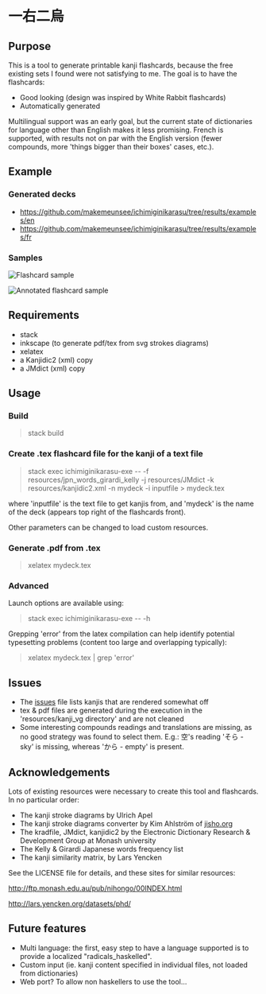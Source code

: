 # 一右二烏

## Purpose

This is a tool to generate printable kanji flashcards, because the free existing sets I found were not satisfying to me. The goal is to have the flashcards:

 - Good looking (design was inspired by White Rabbit flashcards)
 - Automatically generated
 
Multilingual support was an early goal, but the current state of dictionaries for language other than English makes it less promising. French is supported, with results not on par with the English version (fewer compounds, more 'things bigger than their boxes' cases, etc.).

## Example

### Generated decks

- https://github.com/makemeunsee/ichimiginikarasu/tree/results/examples/en
- https://github.com/makemeunsee/ichimiginikarasu/tree/results/examples/fr

### Samples

![Flashcard sample](https://github.com/makemeunsee/ichimiginikarasu/blob/master/example.png)

![Annotated flashcard sample](https://github.com/makemeunsee/ichimiginikarasu/blob/master/example_explained.png)

## Requirements

- stack
- inkscape (to generate pdf/tex from svg strokes diagrams)
- xelatex
- a Kanjidic2 (xml) copy
- a JMdict (xml) copy

## Usage

### Build

> stack build

### Create .tex flashcard file for the kanji of a text file

> stack exec ichimiginikarasu-exe -- -f resources/jpn_words_girardi_kelly -j resources/JMdict -k resources/kanjidic2.xml -n mydeck -i inputfile > mydeck.tex

where 'inputfile' is the text file to get kanjis from, and 'mydeck' is the name of the deck (appears top right of the flashcards front).

Other parameters can be changed to load custom resources.

### Generate .pdf from .tex

> xelatex mydeck.tex

### Advanced

Launch options are available using:
> stack exec ichimiginikarasu-exe -- -h

Grepping 'error' from the latex compilation can help identify potential typesetting problems (content too large and overlapping typically):
> xelatex mydeck.tex | grep 'error'

## Issues

- The [issues](https://github.com/makemeunsee/ichimiginikarasu/blob/master/issues) file lists kanjis that are rendered somewhat off
- tex & pdf files are generated during the execution in the 'resources/kanji_vg directory' and are not cleaned
- Some interesting compounds readings and translations are missing, as no good strategy was found to select them. E.g.: 空's reading 'そら - sky' is missing, whereas 'から - empty' is present.

## Acknowledgements

Lots of existing resources were necessary to create this tool and flashcards. In no particular order:

- The kanji stroke diagrams by Ulrich Apel
- The kanji stroke diagrams converter by Kim Ahlström of [jisho.org](http://jisho.org)
- The kradfile, JMdict, kanjidic2 by the Electronic Dictionary Research & Development Group at Monash university
- The Kelly & Girardi Japanese words frequency list
- The kanji similarity matrix, by Lars Yencken

See the LICENSE file for details, and these sites for similar resources:

http://ftp.monash.edu.au/pub/nihongo/00INDEX.html

http://lars.yencken.org/datasets/phd/

## Future features

- Multi language: the first, easy step to have a language supported is to provide a localized "radicals_haskelled".
- Custom input (ie. kanji content specified in individual files, not loaded from dictionaries)
- Web port? To allow non haskellers to use the tool...
